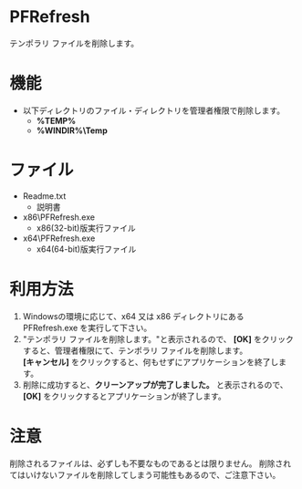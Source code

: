 # PFRefresh
テンポラリ ファイルを削除します。

# 機能
- 以下ディレクトリのファイル・ディレクトリを管理者権限で削除します。
    - **%TEMP%**
    - **%WINDIR%\Temp**

# ファイル
- Readme.txt
    - 説明書
- x86\PFRefresh.exe
    - x86(32-bit)版実行ファイル
- x64\PFRefresh.exe
    - x64(64-bit)版実行ファイル

# 利用方法
1. Windowsの環境に応じて、x64 又は x86 ディレクトリにある PFRefresh.exe を実行して下さい。  
1. "テンポラリ ファイルを削除します。"と表示されるので、
    **[OK]** をクリックすると、管理者権限にて、テンポラリ ファイルを削除します。  
    **[キャンセル]** をクリックすると、何もせずにアプリケーションを終了します。
1. 削除に成功すると、**クリーンアップが完了しました。** と表示されるので、  
    **[OK]** をクリックするとアプリケーションが終了します。

# 注意
削除されるファイルは、必ずしも不要なものであるとは限りません。
削除されてはいけないファイルを削除してしまう可能性もあるので、ご注意下さい。
